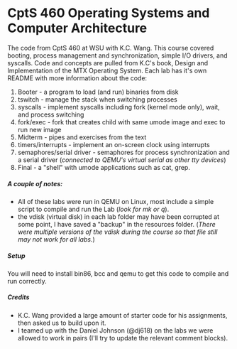 CptS 460 Operating Systems and Computer Architecture
======================

The code from CptS 460 at WSU with K.C. Wang. This course covered booting, process management and synchronization, simple I/O drivers, and syscalls. Code and concepts are pulled from K.C's book, Design and Implementation of the MTX Operating System. Each lab has it's own README with more information about the code:

1.  Booter - a program to load (and run) binaries from disk
2.  tswitch - manage the stack when switching processes
3.  syscalls - implement syscalls including fork (kernel mode only), wait, and process switching
4.  fork/exec - fork that creates child with same umode image and exec to run new image
5.  Midterm - pipes and exercises from the text
6.  timers/interrupts - implement an on-screen clock using interrupts
7.  semaphores/serial driver - semaphores for process synchronization and a serial driver (_connected to QEMU's virtual serial as other tty devices_)
8.  Final - a "shell" with umode applications such as cat, grep.


##### A couple of notes:
  * All of these labs were run in QEMU on Linux, most include a simple script to compile and run the Lab (_look for mk or q_).
  * the vdisk (virtual disk) in each lab folder may have been corrupted at some point, I have saved a "backup" in the resources folder. (_There were multiple versions of the vdisk during the course so that file still may not work for all labs._)

##### Setup

You will need to install bin86, bcc and qemu to get this code to compile and run correctly.

##### Credits
* K.C. Wang provided a large amount of starter code for his assignments, then asked us to build upon it.
* I teamed up with the Daniel Johnson (@dj618) on the labs we were allowed to work in pairs (I'll try to update the relevant comment blocks).
